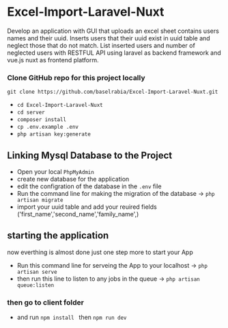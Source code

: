 # Excel-Import-Laravel-Nuxt
Develop an application with GUI that uploads an excel sheet contains users names and their uuid. Inserts users that their uuid exist in uuid table and neglect those that do not match. List inserted users and number of neglected users with RESTFUL API using laravel as backend framework and vue.js nuxt as frontend platform.

### Clone GitHub repo for this project locally

`git clone https://github.com/baselrabia/Excel-Import-Laravel-Nuxt.git`

- `cd Excel-Import-Laravel-Nuxt`
- `cd server`
- `composer install`
- `cp .env.example .env`
- `php artisan key:generate`

## Linking Mysql Database to the Project

- Open your local `PhpMyAdmin` 
- create new database for the application 
- edit the configration of the database in the `.env` file 
- Run the command line for making the migration of the database -> `php artisan migrate`
- import your uuid table and add your reuired fields ('first_name','second_name','family_name',)

## starting the application 

now everthing is almost done just one step more to start your App
-  Run this command line for serveing the App to your localhost ->  `php artisan serve` 
-  then run this line to listen to any jobs in the queue ->  `php artisan queue:listen` 
### then go to client folder 
- and run `npm install ` then `npm run dev ` 
